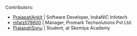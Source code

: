 Contributors:

* [PrajapatiAnkit](https://github.com/PrajapatiAnkit/) | Software Developer, IndiaNIC Infotech
* [mfaiz078600](https://github.com/mfaiz078600) | Manager, Promark Techsolutions Pvt Ltd.
* [PrajapatiSonu](https://github.com/PrajapatiSonu/introduce-yourself) | Student, at Skomiya Academy
